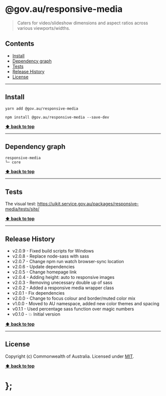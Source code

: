 @gov.au/responsive-media
============

> Caters for video/slideshow dimensions and aspect ratios across various viewports/widths.


## Contents

* [Install](#install)
* [Dependency graph](#dependency-graph)
* [Tests](#tests)
* [Release History](#release-history)
* [License](#license)


----------------------------------------------------------------------------------------------------------------------------------------------------------------


## Install


```shell
yarn add @gov.au/responsive-media
```

```shell
npm install @gov.au/responsive-media --save-dev
```


**[⬆ back to top](#contents)**


----------------------------------------------------------------------------------------------------------------------------------------------------------------


## Dependency graph

```shell
responsive-media
└─ core
```


**[⬆ back to top](#contents)**


----------------------------------------------------------------------------------------------------------------------------------------------------------------


## Tests

The visual test: https://uikit.service.gov.au/packages/responsive-media/tests/site/


**[⬆ back to top](#contents)**


----------------------------------------------------------------------------------------------------------------------------------------------------------------


## Release History

* v2.0.9 - Fixed build scripts for Windows
* v2.0.8 - Replace node-sass with sass
* v2.0.7 - Change npm run watch browser-sync location
* v2.0.6 - Update dependencies
* v2.0.5 - Change homepage link
* v2.0.4 - Adding height: auto to responsive images
* v2.0.3 - Removing unecessary double up of sass
* v2.0.2 - Added a responsive media wrapper class
* v2.0.1 - Fix dependencies
* v2.0.0 - Change to focus colour and border/muted color mix
* v1.0.0 - Moved to AU namespace, added new color themes and spacing
* v0.1.1 - Used percentage sass function over magic numbers
* v0.1.0 - 💥 Initial version


**[⬆ back to top](#contents)**


----------------------------------------------------------------------------------------------------------------------------------------------------------------


## License

Copyright (c) Commonwealth of Australia.
Licensed under [MIT](https://raw.githubusercontent.com/govau/uikit/packages/core/master/LICENSE).


**[⬆ back to top](#contents)**

# };

